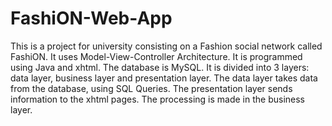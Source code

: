 # FashiON-Web-App
This is a project for university consisting on a Fashion social network called FashiON. It uses Model-View-Controller Architecture. It is programmed using Java and xhtml. The database is MySQL. It is divided into 3 layers: data layer, business layer and presentation layer. The data layer takes data from the database, using SQL Queries. The presentation layer sends  information to the xhtml pages. The processing is made in the business layer. 
